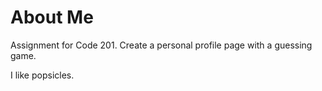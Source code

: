 # About Me
Assignment for Code 201. Create a personal profile page with a guessing game.

I like popsicles.
